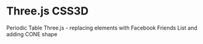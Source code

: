# Three.js CSS3D
Periodic Table Three.js - replacing elements with Facebook Friends List and adding CONE shape
